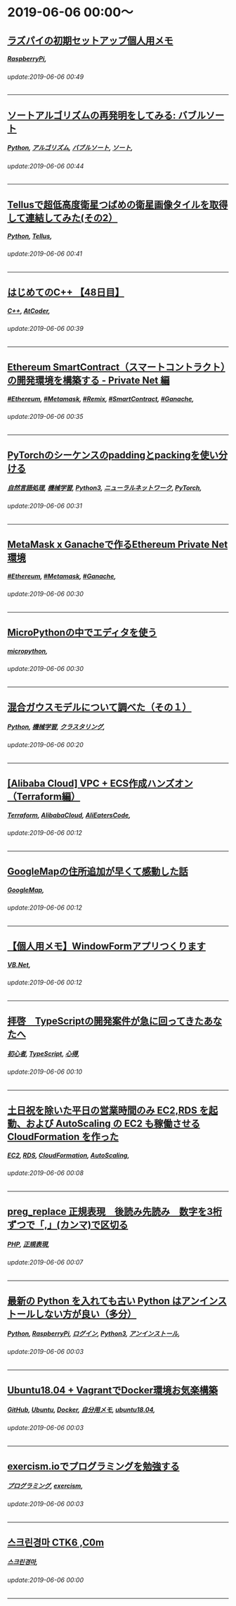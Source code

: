 # 2019-06-06 00:00～
## [ラズパイの初期セットアップ個人用メモ](https://qiita.com/_yama_P_/items/17b4414afcd4f5212c1d)
##### [RaspberryPi](https://qiita.com/tags/RaspberryPi), 
###### update:2019-06-06 00:49
---
## [ソートアルゴリズムの再発明をしてみる: バブルソート](https://qiita.com/dhirabayashi/items/4e68c644d8819eb21689)
##### [Python](https://qiita.com/tags/Python), [アルゴリズム](https://qiita.com/tags/アルゴリズム), [バブルソート](https://qiita.com/tags/バブルソート), [ソート](https://qiita.com/tags/ソート), 
###### update:2019-06-06 00:44
---
## [Tellusで超低高度衛星つばめの衛星画像タイルを取得して連結してみた(その2）](https://qiita.com/t-mat/items/48f5262f8cf9657508fc)
##### [Python](https://qiita.com/tags/Python), [Tellus](https://qiita.com/tags/Tellus), 
###### update:2019-06-06 00:41
---
## [はじめてのC++ 【48日目】](https://qiita.com/suponjipic/items/01acf466f65ff87a73cb)
##### [C++](https://qiita.com/tags/C++), [AtCoder](https://qiita.com/tags/AtCoder), 
###### update:2019-06-06 00:39
---
## [Ethereum SmartContract（スマートコントラクト）の開発環境を構築する - Private Net 編](https://qiita.com/perfCat/items/62ea3c5f785cb4d9407b)
##### [#Ethereum](https://qiita.com/tags/#Ethereum), [#Metamask](https://qiita.com/tags/#Metamask), [#Remix](https://qiita.com/tags/#Remix), [#SmartContract](https://qiita.com/tags/#SmartContract), [#Ganache](https://qiita.com/tags/#Ganache), 
###### update:2019-06-06 00:35
---
## [PyTorchのシーケンスのpaddingとpackingを使い分ける](https://qiita.com/iBotamon/items/acffef7852faadb420fd)
##### [自然言語処理](https://qiita.com/tags/自然言語処理), [機械学習](https://qiita.com/tags/機械学習), [Python3](https://qiita.com/tags/Python3), [ニューラルネットワーク](https://qiita.com/tags/ニューラルネットワーク), [PyTorch](https://qiita.com/tags/PyTorch), 
###### update:2019-06-06 00:31
---
## [MetaMask x Ganacheで作るEthereum Private Net環境](https://qiita.com/perfCat/items/6a259723dd023587c844)
##### [#Ethereum](https://qiita.com/tags/#Ethereum), [#Metamask](https://qiita.com/tags/#Metamask), [#Ganache](https://qiita.com/tags/#Ganache), 
###### update:2019-06-06 00:30
---
## [MicroPythonの中でエディタを使う](https://qiita.com/tab4moji/items/04b07aa08e8c74d21680)
##### [micropython](https://qiita.com/tags/micropython), 
###### update:2019-06-06 00:30
---
## [混合ガウスモデルについて調べた（その１）](https://qiita.com/panda531/items/da283a5fee7e58c4cdc6)
##### [Python](https://qiita.com/tags/Python), [機械学習](https://qiita.com/tags/機械学習), [クラスタリング](https://qiita.com/tags/クラスタリング), 
###### update:2019-06-06 00:20
---
## [[Alibaba Cloud] VPC + ECS作成ハンズオン（Terraform編）](https://qiita.com/n_watanabe/items/ef64d95014e47864c440)
##### [Terraform](https://qiita.com/tags/Terraform), [AlibabaCloud](https://qiita.com/tags/AlibabaCloud), [AliEatersCode](https://qiita.com/tags/AliEatersCode), 
###### update:2019-06-06 00:12
---
## [GoogleMapの住所追加が早くて感動した話](https://qiita.com/harigel/items/f5b1d8cc5ada27d02ecc)
##### [GoogleMap](https://qiita.com/tags/GoogleMap), 
###### update:2019-06-06 00:12
---
## [【個人用メモ】WindowFormアプリつくります](https://qiita.com/ameoji/items/5cd51a610e4d53f727b9)
##### [VB.Net](https://qiita.com/tags/VB.Net), 
###### update:2019-06-06 00:12
---
## [拝啓　TypeScriptの開発案件が急に回ってきたあなたへ](https://qiita.com/k_yoshikawa/items/8912acd86df6e401feec)
##### [初心者](https://qiita.com/tags/初心者), [TypeScript](https://qiita.com/tags/TypeScript), [心得](https://qiita.com/tags/心得), 
###### update:2019-06-06 00:10
---
## [土日祝を除いた平日の営業時間のみ EC2,RDS を起動、および AutoScaling の EC2 も稼働させる CloudFormation を作った](https://qiita.com/oz-urabe/items/62e65902b411fffe49e1)
##### [EC2](https://qiita.com/tags/EC2), [RDS](https://qiita.com/tags/RDS), [CloudFormation](https://qiita.com/tags/CloudFormation), [AutoScaling](https://qiita.com/tags/AutoScaling), 
###### update:2019-06-06 00:08
---
## [preg_replace 正規表現　後読み先読み　数字を3桁ずつで「,」(カンマ)で区切る](https://qiita.com/hekizi/items/18f45d6dd38191545639)
##### [PHP](https://qiita.com/tags/PHP), [正規表現](https://qiita.com/tags/正規表現), 
###### update:2019-06-06 00:07
---
## [最新の Python を入れても古い Python はアンインストールしない方が良い（多分）](https://qiita.com/Robot-Inventor/items/0858bdd0b4335b14e044)
##### [Python](https://qiita.com/tags/Python), [RaspberryPi](https://qiita.com/tags/RaspberryPi), [ログイン](https://qiita.com/tags/ログイン), [Python3](https://qiita.com/tags/Python3), [アンインストール](https://qiita.com/tags/アンインストール), 
###### update:2019-06-06 00:03
---
## [Ubuntu18.04 + VagrantでDocker環境お気楽構築](https://qiita.com/win-chanma/items/0ef2e68bff2a33cca0e6)
##### [GitHub](https://qiita.com/tags/GitHub), [Ubuntu](https://qiita.com/tags/Ubuntu), [Docker](https://qiita.com/tags/Docker), [自分用メモ](https://qiita.com/tags/自分用メモ), [ubuntu18.04](https://qiita.com/tags/ubuntu18.04), 
###### update:2019-06-06 00:03
---
## [exercism.ioでプログラミングを勉強する](https://qiita.com/turmericN/items/e4983edee88efce53a58)
##### [プログラミング](https://qiita.com/tags/プログラミング), [exercism](https://qiita.com/tags/exercism), 
###### update:2019-06-06 00:03
---
## [스크린경마 CTK6 ,C0m](https://qiita.com/kjytuktwegrrjyt/items/5a4df2f7fb09f3e2de0c)
##### [스크린경마](https://qiita.com/tags/스크린경마), 
###### update:2019-06-06 00:00
---





